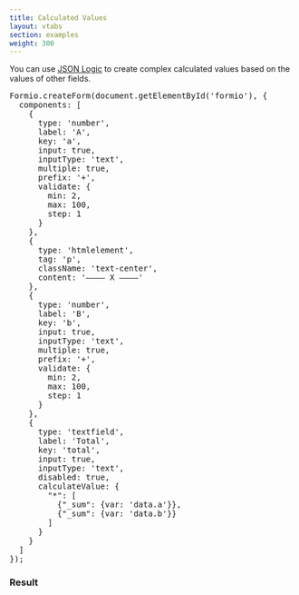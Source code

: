 ```yaml
---
title: Calculated Values
layout: vtabs
section: examples
weight: 300
---
```


You can use [JSON Logic](http://jsonlogic.com) to create complex calculated values based on the values of other fields.

<div class="row">
  <div class="col col-sm-7">
<pre>
Formio.createForm(document.getElementById('formio'), {
  components: [
    {
      type: 'number',
      label: 'A',
      key: 'a',
      input: true,
      inputType: 'text',
      multiple: true,
      prefix: '+',
      validate: {
        min: 2,
        max: 100,
        step: 1
      }
    },
    {
      type: 'htmlelement',
      tag: 'p',
      className: 'text-center',
      content: '&mdash;&mdash;&mdash;&mdash; X &mdash;&mdash;&mdash;&mdash;'
    },
    {
      type: 'number',
      label: 'B',
      key: 'b',
      input: true,
      inputType: 'text',
      multiple: true,
      prefix: '+',
      validate: {
        min: 2,
        max: 100,
        step: 1
      }
    },
    {
      type: 'textfield',
      label: 'Total',
      key: 'total',
      input: true,
      inputType: 'text',
      disabled: true,
      calculateValue: {
        "*": [
          {"_sum": {var: 'data.a'}},
          {"_sum": {var: 'data.b'}}
        ]
      }
    }
  ]
});
</pre>
  </div>
  <div class="col col-sm-5">
  <h3>Result</h3>
  <div class="card card-body bg-light">
  <div id="formio"></div>
  <script type="text/javascript">
  Formio.createForm(document.getElementById('formio'), {
    components: [
      {
        type: 'number',
        label: 'A',
        key: 'a',
        input: true,
        inputType: 'text',
        multiple: true,
        prefix: '+',
        validate: {
          min: 2,
          max: 100,
          step: 1
        }
      },
      {
        type: 'htmlelement',
        tag: 'p',
        className: 'text-center',
        content: '&mdash;&mdash;&mdash;&mdash; X &mdash;&mdash;&mdash;&mdash;'
      },
      {
        type: 'number',
        label: 'B',
        key: 'b',
        input: true,
        inputType: 'text',
        multiple: true,
        prefix: '+',
        validate: {
          min: 2,
          max: 100,
          step: 1
        }
      },
      {
        type: 'textfield',
        label: 'Total',
        key: 'total',
        input: true,
        inputType: 'text',
        disabled: true,
        calculateValue: {
          "*": [
            {"_sum": {var: 'data.a'}},
            {"_sum": {var: 'data.b'}}
          ]
        }
      }
    ]
  });
  </script>
  </div>
  </div>
</div>
